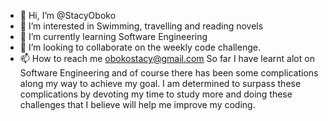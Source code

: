 - 👋 Hi, I’m @StacyOboko
- 👀 I’m interested in Swimming, travelling and reading novels
- 🌱 I’m currently learning Software Engineering
- 💞️ I’m looking to collaborate on the weekly code challenge.
- 📫 How to reach me obokostacy@gmail.com
So far I have learnt alot on Software Engineering and of course there has been some complications along my way to achieve my goal. I am determined to surpass these complications by devoting my time to study more and doing these challenges that I believe will help me improve my coding.
<!---
StacyOboko/StacyOboko is a ✨ special ✨ repository because its `README.md` (this file) appears on your GitHub profile.
You can click the Preview link to take a look at your changes.
--->
